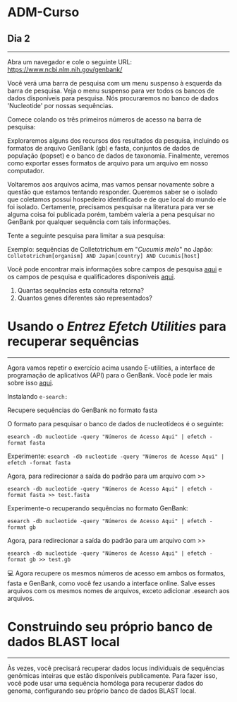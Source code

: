 # ADM-Curso
## Dia 2

---
Abra um navegador e cole o seguinte URL: https://www.ncbi.nlm.nih.gov/genbank/

Você verá uma barra de pesquisa com um menu suspenso à esquerda da barra de pesquisa. Veja o menu suspenso para ver todos os bancos de dados disponíveis para pesquisa. Nós procuraremos no banco de dados 'Nucleotide' por nossas sequências.

Comece colando os três primeiros números de acesso na barra de pesquisa:

Exploraremos alguns dos recursos dos resultados da pesquisa, incluindo os formatos de arquivo GenBank (gb) e fasta, conjuntos de dados de população (popset) e o banco de dados de taxonomia. Finalmente, veremos como exportar esses formatos de arquivo para um arquivo em nosso computador.

Voltaremos aos arquivos acima, mas vamos pensar novamente sobre a questão que estamos tentando responder. Queremos saber se o isolado que coletamos possui hospedeiro identificado e de que local do mundo ele foi isolado. Certamente, precisamos pesquisar na literatura para ver se alguma coisa foi publicada porém, também valeria a pena pesquisar no GenBank por qualquer sequência com tais informações.

Tente a seguinte pesquisa para limitar a sua pesquisa:

Exemplo: sequências de Colletotrichum em "*Cucumis melo*" no Japão: `Colletotrichum[organism] AND Japan[country] AND Cucumis[host]`

Você pode encontrar mais informações sobre campos de pesquisa [aqui](https://www.ncbi.nlm.nih.gov/books/NBK49540/) e os campos de pesquisa e qualificadores disponíveis [aqui](https://www.ncbi.nlm.nih.gov/entrez/query/static/help/Summary_Matrices.html#Search_Fields_and_Qualifiers).  

1. Quantas sequências esta consulta retorna?
2. Quantos genes diferentes são representados?

# Usando o *Entrez Efetch Utilities* para recuperar sequências
---
Agora vamos repetir o exercício acima usando E-utilities, a interface de programação de aplicativos (API) para o GenBank. Você pode ler mais sobre isso [aqui](https://www.ncbi.nlm.nih.gov/books/NBK179288/).  

Instalando `e-search:`

Recupere sequências do GenBank no formato fasta

O formato para pesquisar o banco de dados de nucleotídeos é o seguinte:

`esearch -db nucleotide -query "Números de Acesso Aqui" | efetch -format fasta`

Experimente:
`esearch -db nucleotide -query "Números de Acesso Aqui" | efetch -format fasta`

Agora, para redirecionar a saída do padrão para um arquivo com >>

`esearch -db nucleotide -query "Números de Acesso Aqui" | efetch -format fasta >> test.fasta`

Experimente-o recuperando sequências no formato GenBank:

`esearch -db nucleotide -query "Números de Acesso Aqui" | efetch -format gb`

Agora, para redirecionar a saída do padrão para um arquivo com >>

`esearch -db nucleotide -query "Números de Acesso Aqui" | efetch -format gb >> test.gb`

:computer: Agora recupere os mesmos números de acesso em ambos os formatos, fasta e GenBank, como você fez usando a interface online. Salve esses arquivos com os mesmos nomes de arquivos, exceto adicionar .esearch aos arquivos.

# Construindo seu próprio banco de dados BLAST local
---
Às vezes, você precisará recuperar dados locus individuais de sequências genômicas inteiras que estão disponíveis publicamente. Para fazer isso, você pode usar uma sequência homóloga para recuperar dados do genoma, configurando seu próprio banco de dados BLAST local.

